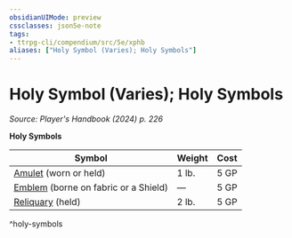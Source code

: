 ```yaml
---
obsidianUIMode: preview
cssclasses: json5e-note
tags:
- ttrpg-cli/compendium/src/5e/xphb
aliases: ["Holy Symbol (Varies); Holy Symbols"]
---
```

# Holy Symbol (Varies); Holy Symbols
*Source: Player's Handbook (2024) p. 226* 

**Holy Symbols**

| Symbol | Weight | Cost |
|--------|--------|------|
| [Amulet](Mechanics/items/amulet-xphb.md) (worn or held) | 1 lb. | 5 GP |
| [Emblem](Mechanics/items/emblem-xphb.md) (borne on fabric or a Shield) | — | 5 GP |
| [Reliquary](Mechanics/items/reliquary-xphb.md) (held) | 2 lb. | 5 GP |
^holy-symbols